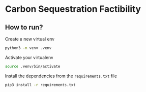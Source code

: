 # Carbon Sequestration Factibility
## How to run?
Create a new virtual env
```bash
python3 -m venv .venv
```
Activate your virtualenv
```bash
source .venv/bin/activate
```
Install the dependencies from the `requirements.txt` file
```bash
pip3 install -r requirements.txt
```